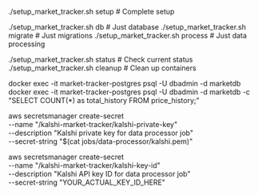 ./setup_market_tracker.sh setup    # Complete setup

./setup_market_tracker.sh db       # Just database
./setup_market_tracker.sh migrate  # Just migrations
./setup_market_tracker.sh process  # Just data processing

./setup_market_tracker.sh status    # Check current status
./setup_market_tracker.sh cleanup   # Clean up containers

docker exec -it market-tracker-postgres psql -U dbadmin -d marketdb
docker exec -it market-tracker-postgres psql -U dbadmin -d marketdb -c "SELECT COUNT(*) as total_history FROM price_history;"

aws secretsmanager create-secret \
    --name "/kalshi-market-tracker/kalshi-private-key" \
    --description "Kalshi private key for data processor job" \
    --secret-string "$(cat jobs/data-processor/kalshi.pem)"


aws secretsmanager create-secret \
    --name "/kalshi-market-tracker/kalshi-key-id" \
    --description "Kalshi API key ID for data processor job" \
    --secret-string "YOUR_ACTUAL_KEY_ID_HERE"
